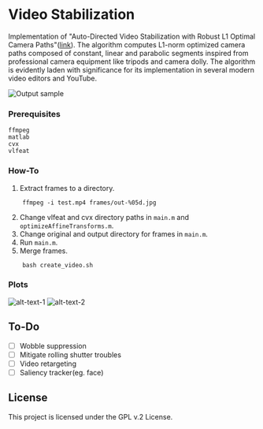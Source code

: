 # Video Stabilization

Implementation of "Auto-Directed Video Stabilization with Robust L1 Optimal Camera Paths"([link](http://ieeexplore.ieee.org/document/5995525/)). The algorithm computes L1-norm optimized camera paths composed of constant, linear and parabolic segments inspired from professional camera equipment like tripods and camera dolly. The algorithm is evidently laden with significance for its implementation in several modern video editors and YouTube. 

![Output sample](https://raw.githubusercontent.com/ishit/L1Stabilizer/master/stable.gif)

### Prerequisites


```
ffmpeg
matlab
cvx
vlfeat
```

### How-To

1. Extract frames to a directory.


```
    ffmpeg -i test.mp4 frames/out-%05d.jpg
```

2. Change vlfeat and cvx directory paths in `main.m` and `optimizeAffineTransforms.m`.
3. Change original and output directory for frames in `main.m`.
4. Run `main.m`.
5. Merge frames.
```
    bash create_video.sh
```

### Plots
![alt-text-1](https://raw.githubusercontent.com/ishit/L1Stabilizer/master/plots/motion_x.png "Motion in X") ![alt-text-2](https://raw.githubusercontent.com/ishit/L1Stabilizer/master/plots/motion_y.png "Motion in Y")

## To-Do

- [ ] Wobble suppression
- [ ] Mitigate rolling shutter troubles
- [ ] Video retargeting
- [ ] Saliency tracker(eg. face)

## License

This project is licensed under the GPL v.2 License.

